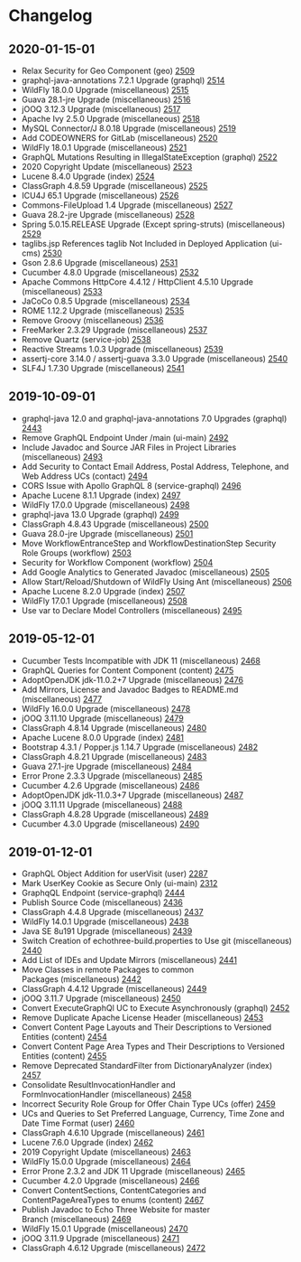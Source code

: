 # Changelog

## 2020-01-15-01

* Relax Security for Geo Component (geo) [2509](https://www.echothree.com/bugzilla/show_bug.cgi?id=2509)
* graphql-java-annotations 7.2.1 Upgrade (graphql) [2514](https://www.echothree.com/bugzilla/show_bug.cgi?id=2514)
* WildFly 18.0.0 Upgrade (miscellaneous) [2515](https://www.echothree.com/bugzilla/show_bug.cgi?id=2515)
* Guava 28.1-jre Upgrade (miscellaneous) [2516](https://www.echothree.com/bugzilla/show_bug.cgi?id=2516)
* jOOQ 3.12.3 Upgrade (miscellaneous) [2517](https://www.echothree.com/bugzilla/show_bug.cgi?id=2517)
* Apache Ivy 2.5.0 Upgrade (miscellaneous) [2518](https://www.echothree.com/bugzilla/show_bug.cgi?id=2518)
* MySQL Connector/J 8.0.18 Upgrade (miscellaneous) [2519](https://www.echothree.com/bugzilla/show_bug.cgi?id=2519)
* Add CODEOWNERS for GitLab (miscellaneous) [2520](https://www.echothree.com/bugzilla/show_bug.cgi?id=2520)
* WildFly 18.0.1 Upgrade (miscellaneous) [2521](https://www.echothree.com/bugzilla/show_bug.cgi?id=2521)
* GraphQL Mutations Resulting in IllegalStateException (graphql) [2522](https://www.echothree.com/bugzilla/show_bug.cgi?id=2522)
* 2020 Copyright Update (miscellaneous) [2523](https://www.echothree.com/bugzilla/show_bug.cgi?id=2523)
* Lucene 8.4.0 Upgrade (index) [2524](https://www.echothree.com/bugzilla/show_bug.cgi?id=2524)
* ClassGraph 4.8.59 Upgrade (miscellaneous) [2525](https://www.echothree.com/bugzilla/show_bug.cgi?id=2525)
* ICU4J 65.1 Upgrade (miscellaneous) [2526](https://www.echothree.com/bugzilla/show_bug.cgi?id=2526)
* Commons-FileUpload 1.4 Upgrade (miscellaneous) [2527](https://www.echothree.com/bugzilla/show_bug.cgi?id=2527)
* Guava 28.2-jre Upgrade (miscellaneous) [2528](https://www.echothree.com/bugzilla/show_bug.cgi?id=2528)
* Spring 5.0.15.RELEASE Upgrade (Except spring-struts) (miscellaneous) [2529](https://www.echothree.com/bugzilla/show_bug.cgi?id=2529)
* taglibs.jsp References taglib Not Included in Deployed Application (ui-cms) [2530](https://www.echothree.com/bugzilla/show_bug.cgi?id=2530)
* Gson 2.8.6 Upgrade (miscellaneous) [2531](https://www.echothree.com/bugzilla/show_bug.cgi?id=2531)
* Cucumber 4.8.0 Upgrade (miscellaneous) [2532](https://www.echothree.com/bugzilla/show_bug.cgi?id=2532)
* Apache Commons HttpCore 4.4.12 / HttpClient 4.5.10 Upgrade (miscellaneous) [2533](https://www.echothree.com/bugzilla/show_bug.cgi?id=2533)
* JaCoCo 0.8.5 Upgrade (miscellaneous) [2534](https://www.echothree.com/bugzilla/show_bug.cgi?id=2534)
* ROME 1.12.2 Upgrade (miscellaneous) [2535](https://www.echothree.com/bugzilla/show_bug.cgi?id=2535)
* Remove Groovy (miscellaneous) [2536](https://www.echothree.com/bugzilla/show_bug.cgi?id=2536)
* FreeMarker 2.3.29 Upgrade (miscellaneous) [2537](https://www.echothree.com/bugzilla/show_bug.cgi?id=2537)
* Remove Quartz (service-job) [2538](https://www.echothree.com/bugzilla/show_bug.cgi?id=2538)
* Reactive Streams 1.0.3 Upgrade (miscellaneous) [2539](https://www.echothree.com/bugzilla/show_bug.cgi?id=2539)
* assertj-core 3.14.0 / assertj-guava 3.3.0 Upgrade (miscellaneous) [2540](https://www.echothree.com/bugzilla/show_bug.cgi?id=2540)
* SLF4J 1.7.30 Upgrade (miscellaneous) [2541](https://www.echothree.com/bugzilla/show_bug.cgi?id=2541)

## 2019-10-09-01

* graphql-java 12.0 and graphql-java-annotations 7.0 Upgrades (graphql) [2443](https://www.echothree.com/bugzilla/show_bug.cgi?id=2443)
* Remove GraphQL Endpoint Under /main (ui-main) [2492](https://www.echothree.com/bugzilla/show_bug.cgi?id=2492)
* Include Javadoc and Source JAR Files in Project Libraries (miscellaneous) [2493](https://www.echothree.com/bugzilla/show_bug.cgi?id=2493)
* Add Security to Contact Email Address, Postal Address, Telephone, and Web Address UCs (contact) [2494](https://www.echothree.com/bugzilla/show_bug.cgi?id=2494)
* CORS Issue with Apollo GraphQL 8 (service-graphql) [2496](https://www.echothree.com/bugzilla/show_bug.cgi?id=2496)
* Apache Lucene 8.1.1 Upgrade (index) [2497](https://www.echothree.com/bugzilla/show_bug.cgi?id=2497)
* WildFly 17.0.0 Upgrade (miscellaneous) [2498](https://www.echothree.com/bugzilla/show_bug.cgi?id=2498)
* graphql-java 13.0 Upgrade (graphql) [2499](https://www.echothree.com/bugzilla/show_bug.cgi?id=2499)
* ClassGraph 4.8.43 Upgrade (miscellaneous) [2500](https://www.echothree.com/bugzilla/show_bug.cgi?id=2500)
* Guava 28.0-jre Upgrade (miscellaneous) [2501](https://www.echothree.com/bugzilla/show_bug.cgi?id=2501)
* Move WorkflowEntranceStep and WorkflowDestinationStep Security Role Groups (workflow) [2503](https://www.echothree.com/bugzilla/show_bug.cgi?id=2503)
* Security for Workflow Component (workflow) [2504](https://www.echothree.com/bugzilla/show_bug.cgi?id=2504)
* Add Google Analytics to Generated Javadoc (miscellaneous) [2505](https://www.echothree.com/bugzilla/show_bug.cgi?id=2505)
* Allow Start/Reload/Shutdown of WildFly Using Ant (miscellaneous) [2506](https://www.echothree.com/bugzilla/show_bug.cgi?id=2506)
* Apache Lucene 8.2.0 Upgrade (index) [2507](https://www.echothree.com/bugzilla/show_bug.cgi?id=2507)
* WildFly 17.0.1 Upgrade (miscellaneous) [2508](https://www.echothree.com/bugzilla/show_bug.cgi?id=2508)
* Use var to Declare Model Controllers (miscellaneous) [2495](https://www.echothree.com/bugzilla/show_bug.cgi?id=2495)

## 2019-05-12-01

* Cucumber Tests Incompatible with JDK 11 (miscellaneous) [2468](https://www.echothree.com/bugzilla/show_bug.cgi?id=2468)
* GraphQL Queries for Content Component (content) [2475](https://www.echothree.com/bugzilla/show_bug.cgi?id=2475)
* AdoptOpenJDK jdk-11.0.2+7 Upgrade (miscellaneous) [2476](https://www.echothree.com/bugzilla/show_bug.cgi?id=2476)
* Add Mirrors, License and Javadoc Badges to README.md (miscellaneous) [2477](https://www.echothree.com/bugzilla/show_bug.cgi?id=2477)
* WildFly 16.0.0 Upgrade (miscellaneous) [2478](https://www.echothree.com/bugzilla/show_bug.cgi?id=2478)
* jOOQ 3.11.10 Upgrade (miscellaneous) [2479](https://www.echothree.com/bugzilla/show_bug.cgi?id=2479)
* ClassGraph 4.8.14 Upgrade (miscellaneous) [2480](https://www.echothree.com/bugzilla/show_bug.cgi?id=2480)
* Apache Lucene 8.0.0 Upgrade (index) [2481](https://www.echothree.com/bugzilla/show_bug.cgi?id=2481)
* Bootstrap 4.3.1 / Popper.js 1.14.7 Upgrade (miscellaneous) [2482](https://www.echothree.com/bugzilla/show_bug.cgi?id=2482)
* ClassGraph 4.8.21 Upgrade (miscellaneous) [2483](https://www.echothree.com/bugzilla/show_bug.cgi?id=2483)
* Guava 27.1-jre Upgrade (miscellaneous) [2484](https://www.echothree.com/bugzilla/show_bug.cgi?id=2484)
* Error Prone 2.3.3 Upgrade (miscellaneous) [2485](https://www.echothree.com/bugzilla/show_bug.cgi?id=2485)
* Cucumber 4.2.6 Upgrade (miscellaneous) [2486](https://www.echothree.com/bugzilla/show_bug.cgi?id=2486)
* AdoptOpenJDK jdk-11.0.3+7 Upgrade (miscellaneous) [2487](https://www.echothree.com/bugzilla/show_bug.cgi?id=2487)
* jOOQ 3.11.11 Upgrade (miscellaneous) [2488](https://www.echothree.com/bugzilla/show_bug.cgi?id=2488)
* ClassGraph 4.8.28 Upgrade (miscellaneous) [2489](https://www.echothree.com/bugzilla/show_bug.cgi?id=2489)
* Cucumber 4.3.0 Upgrade (miscellaneous) [2490](https://www.echothree.com/bugzilla/show_bug.cgi?id=2490)

## 2019-01-12-01

* GraphQL Object Addition for userVisit (user) [2287](https://www.echothree.com/bugzilla/show_bug.cgi?id=2287)
* Mark UserKey Cookie as Secure Only (ui-main) [2312](https://www.echothree.com/bugzilla/show_bug.cgi?id=2312)
* GraphqQL Endpoint (service-graphql) [2444](https://www.echothree.com/bugzilla/show_bug.cgi?id=2444)
* Publish Source Code (miscellaneous) [2436](https://www.echothree.com/bugzilla/show_bug.cgi?id=2436)
* ClassGraph 4.4.8 Upgrade (miscellaneous) [2437](https://www.echothree.com/bugzilla/show_bug.cgi?id=2437)
* WildFly 14.0.1 Upgrade (miscellaneous) [2438](https://www.echothree.com/bugzilla/show_bug.cgi?id=2438)
* Java SE 8u191 Upgrade (miscellaneous) [2439](https://www.echothree.com/bugzilla/show_bug.cgi?id=2439)
* Switch Creation of echothree-build.properties to Use git (miscellaneous) [2440](https://www.echothree.com/bugzilla/show_bug.cgi?id=2440)
* Add List of IDEs and Update Mirrors (miscellaneous) [2441](https://www.echothree.com/bugzilla/show_bug.cgi?id=2441)
* Move Classes in remote Packages to common Packages (miscellaneous) [2442](https://www.echothree.com/bugzilla/show_bug.cgi?id=2442)
* ClassGraph 4.4.12 Upgrade (miscellaneous) [2449](https://www.echothree.com/bugzilla/show_bug.cgi?id=2449)
* jOOQ 3.11.7 Upgrade (miscellaneous) [2450](https://www.echothree.com/bugzilla/show_bug.cgi?id=2450)
* Convert ExecuteGraphQl UC to Execute Asynchronously (graphql) [2452](https://www.echothree.com/bugzilla/show_bug.cgi?id=2452)
* Remove Duplicate Apache License Header (miscellaneous) [2453](https://www.echothree.com/bugzilla/show_bug.cgi?id=2453)
* Convert Content Page Layouts and Their Descriptions to Versioned Entities (content) [2454](https://www.echothree.com/bugzilla/show_bug.cgi?id=2454)
* Convert Content Page Area Types and Their Descriptions to Versioned Entities (content) [2455](https://www.echothree.com/bugzilla/show_bug.cgi?id=2455)
* Remove Deprecated StandardFilter from DictionaryAnalyzer (index) [2457](https://www.echothree.com/bugzilla/show_bug.cgi?id=2457)
* Consolidate ResultInvocationHandler and FormInvocationHandler (miscellaneous) [2458](https://www.echothree.com/bugzilla/show_bug.cgi?id=2458)
* Incorrect Security Role Group for Offer Chain Type UCs (offer) [2459](https://www.echothree.com/bugzilla/show_bug.cgi?id=2459)
* UCs and Queries to Set Preferred Language, Currency, Time Zone and Date Time Format (user) [2460](https://www.echothree.com/bugzilla/show_bug.cgi?id=2460)
* ClassGraph 4.6.10 Upgrade (miscellaneous) [2461](https://www.echothree.com/bugzilla/show_bug.cgi?id=2461)
* Lucene 7.6.0 Upgrade (index) [2462](https://www.echothree.com/bugzilla/show_bug.cgi?id=2462)
* 2019 Copyright Update (miscellaneous) [2463](https://www.echothree.com/bugzilla/show_bug.cgi?id=2463)
* WildFly 15.0.0 Upgrade (miscellaneous) [2464](https://www.echothree.com/bugzilla/show_bug.cgi?id=2464)
* Error Prone 2.3.2 and JDK 11 Upgrade (miscellaneous) [2465](https://www.echothree.com/bugzilla/show_bug.cgi?id=2465)
* Cucumber 4.2.0 Upgrade (miscellaneous) [2466](https://www.echothree.com/bugzilla/show_bug.cgi?id=2466)
* Convert ContentSections, ContentCategories and ContentPageAreaTypes to enums (content) [2467](https://www.echothree.com/bugzilla/show_bug.cgi?id=2467)
* Publish Javadoc to Echo Three Website for master Branch (miscellaneous) [2469](https://www.echothree.com/bugzilla/show_bug.cgi?id=2469)
* WildFly 15.0.1 Upgrade (miscellaneous) [2470](https://www.echothree.com/bugzilla/show_bug.cgi?id=2470)
* jOOQ 3.11.9 Upgrade (miscellaneous) [2471](https://www.echothree.com/bugzilla/show_bug.cgi?id=2471)
* ClassGraph 4.6.12 Upgrade (miscellaneous) [2472](https://www.echothree.com/bugzilla/show_bug.cgi?id=2472)
